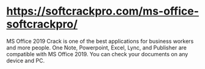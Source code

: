 # https://softcrackpro.com/ms-office-softcrackpro/
MS Office 2019 Crack is one of the best applications for business workers and more people. One Note, Powerpoint, Excel, Lync, and Publisher are compatible with MS Office 2019. You can check your documents on any device and PC. 
